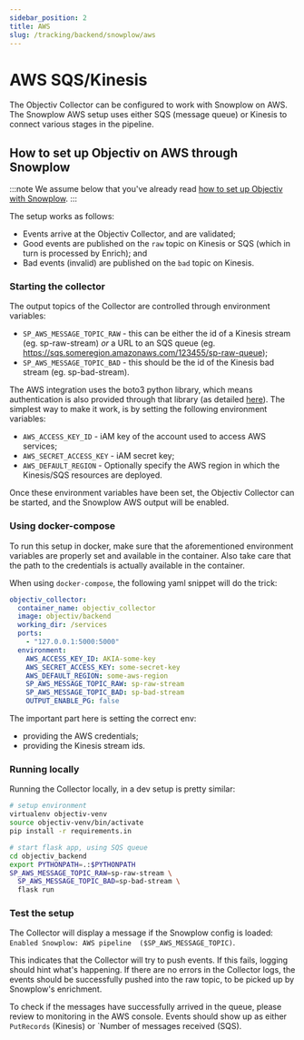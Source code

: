 ```yaml
---
sidebar_position: 2
title: AWS
slug: /tracking/backend/snowplow/aws
---
```


# AWS SQS/Kinesis

The Objectiv Collector can be configured to work with Snowplow on AWS. The Snowplow AWS setup uses either SQS 
(message queue) or Kinesis to connect various stages in the pipeline. 

## How to set up Objectiv on AWS through Snowplow

:::note
We assume below that you've already read [how to set up Objectiv with Snowplow](../introduction.md).
:::

The setup works as follows:
- Events arrive at the Objectiv Collector, and are validated;
- Good events are published on the `raw` topic on Kinesis or SQS (which in turn is processed by Enrich); and
- Bad events (invalid) are published on the `bad` topic on Kinesis.

### Starting the collector
The output topics of the Collector are controlled through environment variables:

- `SP_AWS_MESSAGE_TOPIC_RAW` - this can be either the id of a Kinesis stream (eg. sp-raw-stream) _or_ a URL 
  to an SQS queue (eg. https://sqs.someregion.amazonaws.com/123455/sp-raw-queue);
- `SP_AWS_MESSAGE_TOPIC_BAD` - this should be the id of the Kinesis bad stream (eg. sp-bad-stream).

The AWS integration uses the boto3 python library, which means authentication is also provided through that 
library (as detailed [here](https://boto3.amazonaws.com/v1/documentation/api/latest/guide/credentials.html)). 
The simplest way to make it work, is by setting the following environment variables:

- `AWS_ACCESS_KEY_ID` - iAM key of the account used to access AWS services;
- `AWS_SECRET_ACCESS_KEY` - iAM secret key;
- `AWS_DEFAULT_REGION` - Optionally specify the AWS region in which the Kinesis/SQS resources are deployed.

Once these environment variables have been set, the Objectiv Collector can be started, and the Snowplow AWS 
output will be enabled.

### Using docker-compose
To run this setup in docker, make sure that the aforementioned environment variables are properly set and 
available in the container. Also take care that the path to the credentials is actually available in the 
container.

When using `docker-compose`, the following yaml snippet will do the trick:
```yaml
objectiv_collector:
  container_name: objectiv_collector
  image: objectiv/backend
  working_dir: /services
  ports:
    - "127.0.0.1:5000:5000"
  environment:
    AWS_ACCESS_KEY_ID: AKIA-some-key
    AWS_SECRET_ACCESS_KEY: some-secret-key
    AWS_DEFAULT_REGION: some-aws-region
    SP_AWS_MESSAGE_TOPIC_RAW: sp-raw-stream
    SP_AWS_MESSAGE_TOPIC_BAD: sp-bad-stream
    OUTPUT_ENABLE_PG: false
```

The important part here is setting the correct env:
- providing the AWS credentials;
- providing the Kinesis stream ids.

### Running locally
Running the Collector locally, in a dev setup is pretty similar:

```sh
# setup environment
virtualenv objectiv-venv
source objectiv-venv/bin/activate
pip install -r requirements.in

# start flask app, using SQS queue
cd objectiv_backend
export PYTHONPATH=.:$PYTHONPATH
SP_AWS_MESSAGE_TOPIC_RAW=sp-raw-stream \
  SP_AWS_MESSAGE_TOPIC_BAD=sp-bad-stream \
  flask run
```

### Test the setup
The Collector will display a message if the Snowplow config is loaded: `Enabled Snowplow: AWS pipeline 
($SP_AWS_MESSAGE_TOPIC)`.

This indicates that the Collector will try to push events. If this fails, logging should hint what's 
happening. If there are no errors in the Collector logs, the events should be successfully pushed into the 
raw topic, to be picked up by Snowplow's enrichment.

To check if the messages have successfully arrived in the queue, please review to monitoring in the AWS 
console. Events should show up as either `PutRecords` (Kinesis) or `Number of messages received (SQS).
